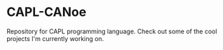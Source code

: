 # CAPL-CANoe
Repository for CAPL programming language. Check out some of the cool projects I'm currently working on.
